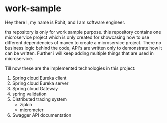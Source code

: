 # work-sample

Hey there !,
my name is Rohit, and I am software engineer.

ths repository is only for work sample purpose. this repository contains one microservice project which is only created for showcasing how to use different dependencies of maven to create a microservice project. There no business logic behind the code, API's are written only to demonstrate how it can be written. Further i will keep adding multiple things that are used in microservice.

Till now these are the implemented technologies in this project: 
1. Spring cloud Eureka client
2. Spring cloud Eureka server
3. Spring cloud Gateway 
4. spring validation
5. Distributed tracing system
    - zipkin
    - micrometer
6. Swagger API documentation
